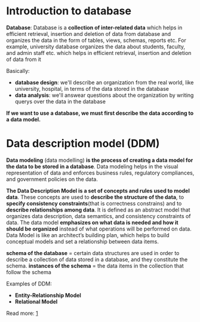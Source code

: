 # Introduction to database
**Database**: Database is a **collection of inter-related data** which helps in efficient retrieval, insertion and deletion of data from database and organizes the data in the form of tables, views, schemas, reports etc. For example, university database organizes the data about students, faculty, and admin staff etc. which helps in efficient retrieval, insertion and deletion of data from it

Basically:
* **database design**: we'll describe an organization from the real world, like university, hospital, in terms of the data stored in the database
* **data analysis**: we'll answear questions about the organization by writing querys over the data in the database

**If we want to use a database, we must first describe the data according to a data model.**

# Data description model (DDM)
**Data modeling** (data modelling) **is the process of creating a data model for the data to be stored in a database**. Data modeling helps in the visual representation of data and enforces business rules, regulatory compliances, and government policies on the data. 

**The Data Description Model is a set of concepts and rules used to model data**. These concepts are used to **describe the structure of the data**, to **specify consistency 
constraints**(that is correctness constrains) and to **describe relationships among data**. It is defined as an abstract model that organizes data description, data semantics, and consistency constraints of data. The data model **emphasizes on what data is needed and how it should be organized** instead of what operations will be performed on data. Data Model is like an architect’s building plan, which helps to build conceptual models and set a relationship between data items.

**schema of the database** = certain data structures are used in order to describe a collection of data stored in a database, and they constitute the schema.
**instances of the schema** = the data items in the collection that follow the schema

Examples of DDM:
* **Entity-Relationship Model**
* **Relational Model**


Read more: [1](https://www.tutorialspoint.com/dbms/dbms_data_models.htm)
